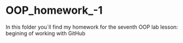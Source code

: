 # OOP_homework_-1
In this folder you`ll find my homework for the seventh OOP lab lesson: begining of working with GitHub
